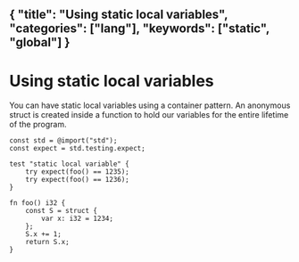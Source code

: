 {
  "title": "Using static local variables",
  "categories": ["lang"],
  "keywords": ["static", "global"]
}
---
# Using static local variables

You can have static local variables using a container pattern. An anonymous
struct is created inside a function to hold our variables for the entire
lifetime of the program.

```zig
const std = @import("std");
const expect = std.testing.expect;

test "static local variable" {
    try expect(foo() == 1235);
    try expect(foo() == 1236);
}

fn foo() i32 {
    const S = struct {
        var x: i32 = 1234;
    };
    S.x += 1;
    return S.x;
}
```
